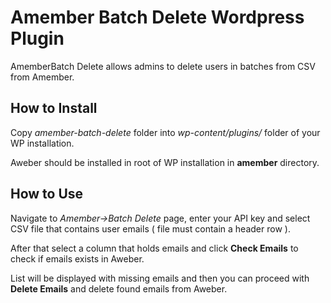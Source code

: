 # Amember Batch Delete Wordpress Plugin
AmemberBatch Delete allows admins to delete users in batches from CSV from Amember.

## How to Install
Copy *amember-batch-delete* folder into *wp-content/plugins/* folder of your WP installation.

Aweber should be installed in root of WP installation in **amember** directory.

## How to Use
Navigate to *Amember->Batch Delete* page, enter your API key and select CSV file that contains user emails ( file must contain a header row ).

After that select a column that holds emails and click **Check Emails** to check if emails exists in Aweber.

List will be displayed with missing emails and then you can proceed with **Delete Emails** and delete found emails from Aweber.
